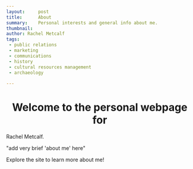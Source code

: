 ```yaml
---
layout:		post
title:		About
summary:	Personal interests and general info about me.
thumbnail: 
author: Rachel Metcalf
tags:
 - public relations
 - marketing
 - communications
 - history
 - cultural resources management
 - archaeology
 
---
```


# <center>Welcome to the personal webpage for  
Rachel Metcalf.</center>  


"add very brief 'about me' here"

Explore the site to learn more about me!
